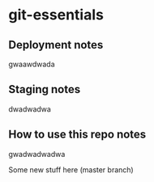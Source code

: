 # git-essentials

## Deployment notes
gwaawdwada

## Staging notes
dwadwadwa

## How to use this repo notes
gwadwadwadwa

Some new stuff here (master branch)